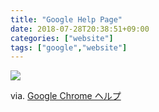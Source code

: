 ```yaml
---
title: "Google Help Page"
date: 2018-07-28T20:38:51+09:00
categories: ["website"]
tags: ["google","website"]
---
```


![](https://i.gyazo.com/f720cd07bc3911b911b7f0a559dbc26f.png)

via. [Google Chrome ヘルプ](https://support.google.com/chrome/?p=help&ctx=menu#topic=7438008)